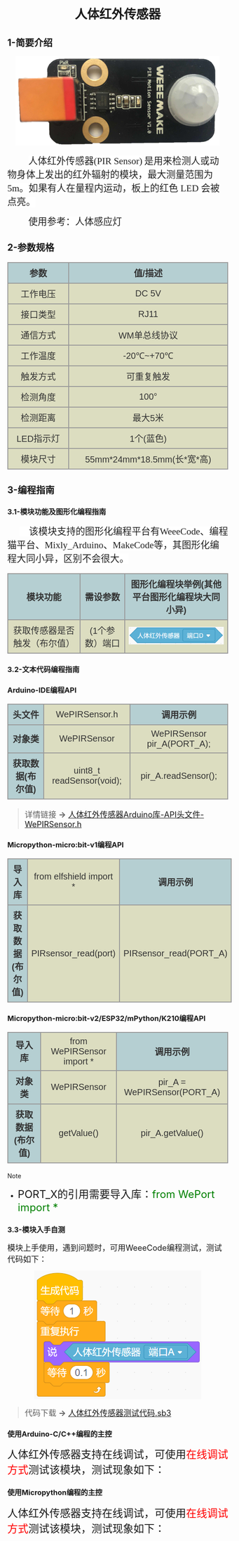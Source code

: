 <div align=center>
<h1 class="text-center">人体红外传感器</h1>
</div>

## **1-简要介绍**

<div align=center>
<img src="docs\electronic_modules\rj11\pir_sensor\20190517-142034.png">
</div>

<p class=MsoNormal style='text-indent:.5in'><span lang=ZH-CN style='font-size:
16.0pt;font-family:宋体;color:#222222;background:white'>人体红外传感器</span><span
style='font-size:16.0pt;font-family:宋体;color:#222222;background:white'>(PIR Sensor)</span><span
style='font-size:11.5pt;font-family:"Helvetica",sans-serif;color:#222222;
background:white'> </span><span lang=ZH-CN style='font-size:16.0pt;font-family:
宋体;color:#222222;background:white'>是用来检测人或动物身体上发出的红外辐射的模块，最大测量范围为</span><span
style='font-size:16.0pt;font-family:宋体;color:#222222;background:white'> 5m<span
lang=ZH-CN>。如果有人在量程内运动，板上的红色</span> LED <span lang=ZH-CN>会被点亮。</span><o:p></o:p></span></p>

<p class=MsoNormal style='text-indent:.5in'><span lang=ZH-CN style='font-size:
16.0pt;font-family:宋体;color:#222222;background:white'>使用参考：人体感应灯</span></p>

## **2-参数规格**

<!-- CSS goes in the document HEAD or added to your external stylesheet -->
<style type="text/css">
table.imagetable {
    font-family: verdana,arial,sans-serif;
    font-size:20px;
    color:#333333;
    border-width: 1px;
    border-color: #999999;
    border-collapse: collapse;
}
table.imagetable th {
    background:#b5cfd2 url('cell-blue.jpg');
    border-width: 2px;
    padding: 8px;
    border-style: solid;
    border-color: #999999;
    text-align: center;
}
table.imagetable td {
    background:#dcddc0 url('cell-grey.jpg');
    border-width: 2px;
    padding: 8px;
    border-style: solid;
    border-color: #999999;
    text-align: center;
}
text{
	font-size: 1cm;
	color: #7ec699;
}
</style>

<!-- Table goes in the document BODY -->
<table class="imagetable" style="display: table; text-align: left;">
<tr>
    <th>参数</th><th>值/描述</th>
</tr>
<tr>
    <td>工作电压</td><td>DC 5V</td>
</tr>
<tr>
    <td>接口类型</td><td>RJ11</td>
</tr>
<tr>
    <td>通信方式</td><td>WM单总线协议</td>
</tr>
<tr>
    <td>工作温度</td><td>-20℃~+70℃</td>
</tr>
<tr>
    <td>触发方式</td><td>可重复触发</td>
</tr>
<tr>
    <td>检测角度</td><td>100°</td>
</tr>
<tr>
    <td>检测距离</td><td>最大5米</td>
</tr>
<tr>
    <td>LED指示灯</td><td>1个(蓝色)</td>
</tr>
<tr>
    <td>模块尺寸</td><td>55mm*24mm*18.5mm(长*宽*高)</td>
</tr>
</table>

## **3-编程指南**

### **3.1-模块功能及图形化编程指南**
<html><body>
<p class=MsoNormal style='text-indent:21.0pt'><span style='font-size:16.0pt;
font-family:华文楷体;color:#222222;background:white'>&nbsp;&nbsp;&nbsp; </span><span
lang=ZH-CN style='font-size:16.0pt;font-family:宋体;color:#222222;background:
white'>该模块支持的图形化编程平台有</span><span style='font-size:16.0pt;font-family:宋体;
color:#222222;background:white'><span style='box-sizing: border-box;font-variant-ligatures: normal;
font-variant-caps: normal;orphans: 2;text-align:start;widows: 2;-webkit-text-stroke-width: 0px;
text-decoration-style: initial;text-decoration-color: initial;word-spacing:
0px'>WeeeCode</span><span lang=ZH-CN><span style='box-sizing: border-box;
font-variant-ligatures: normal;font-variant-caps: normal;orphans: 2;text-align:
start;widows: 2;-webkit-text-stroke-width: 0px;text-decoration-style: initial;
text-decoration-color: initial;word-spacing:0px'>、编程猫平台、</span></span><span
style='box-sizing: border-box;font-variant-ligatures: normal;font-variant-caps: normal;
orphans: 2;text-align:start;widows: 2;-webkit-text-stroke-width: 0px;
text-decoration-style: initial;text-decoration-color: initial;word-spacing:
0px'>Mixly_Arduino</span><span lang=ZH-CN><span style='box-sizing: border-box;
font-variant-ligatures: normal;font-variant-caps: normal;orphans: 2;text-align:
start;widows: 2;-webkit-text-stroke-width: 0px;text-decoration-style: initial;
text-decoration-color: initial;word-spacing:0px'>、</span></span><span
style='box-sizing: border-box;font-variant-ligatures: normal;font-variant-caps: normal;
orphans: 2;text-align:start;widows: 2;-webkit-text-stroke-width: 0px;
text-decoration-style: initial;text-decoration-color: initial;word-spacing:
0px'>MakeCode</span><span lang=ZH-CN><span style='box-sizing: border-box;
font-variant-ligatures: normal;font-variant-caps: normal;orphans: 2;text-align:
start;widows: 2;-webkit-text-stroke-width: 0px;text-decoration-style: initial;
text-decoration-color: initial;word-spacing:0px'>等，其图形化编程大同小异，区别不会很大。</span></span></span></p>

<table class="imagetable" style="display: table; text-align: left;">
<tr>
    <th>模块功能</th><th>需设参数</th><th>图形化编程块举例(其他平台图形化编程块大同小异)</th>
</tr>
<tr>
    <td>获取传感器是否触发（布尔值）</td><td>(1个参数）端口</td><td><img src="docs\electronic_modules\rj11\pir_sensor\20190517-144315.png"></td>
</tr>
</table>

### **3.2-文本代码编程指南**

<!-- tabs:start -->

### **Arduino-IDE编程API**

<table class="imagetable" style="display: table; text-align: left;">
<tr>
    <th>头文件</th><td>WePIRSensor.h</th><th>调用示例</th>
</tr>
<tr>
    <th>对象类</th><td>WePIRSensor</td><td>WePIRSensor pir_A(PORT_A);</td>
</tr>
<tr>
    <th>获取数据(布尔值)</th><td>uint8_t readSensor(void);</td><td>pir_A.readSensor();</td>
</tr>
</table>

> <font size=4 >详情链接 **→** [人体红外传感器Arduino库-API头文件-WePIRSensor.h](https://github.com/WEEEMAKE/Weeemake_Libraries_for_Arduino/blob/master/Weeemake/src/WePIRSensor.h)</font>

### **Micropython-micro:bit-v1编程API**

<table class="imagetable" style="display: table; text-align: left;">
<tr>
    <th>导入库</th><td>from elfshield import *</th><th>调用示例</th>
</tr>
<tr>
    <th>获取数据(布尔值)</th><td>PIRsensor_read(port)</td><td>PIRsensor_read(PORT_A)</td>
</tr>

</table>

### **Micropython-micro:bit-v2/ESP32/mPython/K210编程API**

<table class="imagetable" style="display: table; text-align: left;">
<tr>
    <th>导入库</th><td>from WePIRSensor import *</th><th>调用示例</th>
</tr>
<tr>
    <th>对象类</th><td>WePIRSensor</td><td>pir_A = WePIRSensor(PORT_A)</td>
</tr>
<tr>
    <th>获取数据(布尔值)</th><td>getValue()</td><td>pir_A.getValue()</td>
</tr>
</table>

> [!NOTE]
> - <font size=5 >PORT_X的引用需要导入库：</font><font size=5 color=green >from WePort import *</font>

<!-- tabs:end -->

### **3.3-模块入手自测**

<font size=4 >模块上手使用，遇到问题时，可用WeeeCode编程测试，测试代码如下：</font>

<div align=center>
<img src="docs\electronic_modules\rj11\pir_sensor\20220428113548.png"></img>
</div>

> <font size=4 >代码下载 **→** <a href = "docs\electronic_modules\rj11\pir_sensor\人体红外传感器测试代码.sb3">人体红外传感器测试代码.sb3</a></font>

<!-- tabs:start -->

### **使用Arduino-C/C++编程的主控**

<font size=5>人体红外传感器支持在线调试，可使用<font size=5 color=red>在线调试方式</font>测试该模块，测试现象如下：</font>

### **使用Micropython编程的主控**

<font size=5>人体红外传感器支持在线调试，可使用<font size=5 color=red>在线调试方式</font>测试该模块，测试现象如下：</font>

<!-- tabs:end -->

